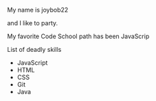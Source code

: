 My name is joybob22

and I like to party.

My favorite Code School path has been JavaScrip

List of deadly skills
* JavaScript
* HTML
* CSS
* Git
* Java
